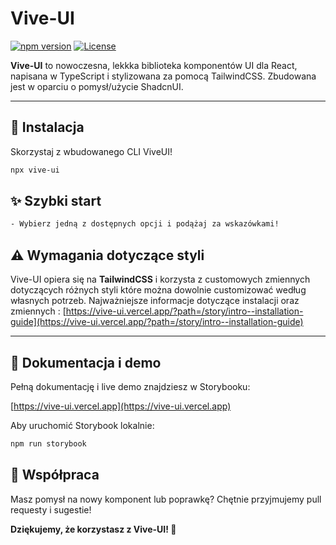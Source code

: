 # Vive-UI

[![npm version](https://img.shields.io/npm/v/viveui.svg)](https://www.npmjs.com/package/viveui)
[![License](https://img.shields.io/npm/l/viveui.svg)](LICENSE)

**Vive-UI** to nowoczesna, lekkka biblioteka komponentów UI dla React, napisana w TypeScript i stylizowana za pomocą TailwindCSS. Zbudowana jest w oparciu o pomysł/użycie ShadcnUI.

---

## 🚀 Instalacja

Skorzystaj z wbudowanego CLI ViveUI!

```bash
npx vive-ui
```

## ✨ Szybki start

```bash
- Wybierz jedną z dostępnych opcji i podążaj za wskazówkami!
```

## ⚠️ Wymagania dotyczące styli

Vive-UI opiera się na **TailwindCSS** i korzysta z customowych zmiennych dotyczących różnych styli które można dowolnie customizować według własnych potrzeb.
Najważniejsze informacje dotyczące instalacji oraz zmiennych : [https://vive-ui.vercel.app/?path=/story/intro--installation-guide](https://vive-ui.vercel.app/?path=/story/intro--installation-guide)

---

## 📖 Dokumentacja i demo

Pełną dokumentację i live demo znajdziesz w Storybooku:

[https://vive-ui.vercel.app](https://vive-ui.vercel.app)

Aby uruchomić Storybook lokalnie:

```bash
npm run storybook
```

## 🤝 Współpraca

Masz pomysł na nowy komponent lub poprawkę? Chętnie przyjmujemy pull requesty i sugestie!

**Dziękujemy, że korzystasz z Vive-UI! 🎉**
